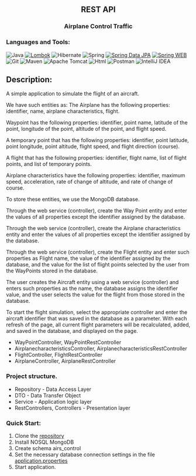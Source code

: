 
<h2 align="center">REST API</h2>
<h3 align="center">Airplane Control Traffic</h3>

### Languages and Tools:
![Java](https://img.shields.io/badge/Java-11-%23ED8B00.svg?style=java&logo=java&logoColor=white)
[![Lombok](https://img.shields.io/badge/Lombok-1.18.22-blue.svg)](https://projectlombok.org/)
![Hibernate](https://img.shields.io/badge/Hibernate-FFD700?style=flat&logo=Hibernate&logoColor=808080)
![Spring](https://img.shields.io/badge/Spring-9ACD32?style=flat&logo=Spring&logoColor=F8F8FF)
[![Spring Data JPA](https://img.shields.io/badge/Spring%20Data%20JPA-2.5.3-green.svg)](https://spring.io/projects/spring-data-jpa)
[![Spring WEB](https://img.shields.io/badge/Spring%20WEB-2.5.3-green.svg)](https://spring.io/projects/spring-framework)
![Git](https://img.shields.io/badge/Git-F8F8FF?style=flat&logo=Git&logoColor=FF0000)
![Maven](https://img.shields.io/badge/Maven-F8F8FF?style=flat&logo=apachemaven&logoColor=F4A460)
![Apache Tomcat](https://img.shields.io/badge/apache%20tomcat-%23F8DC75.svg?style=apache&logo=apache-tomcat&logoColor=black)
![Html](https://img.shields.io/badge/HTML-F8F8FF?style=flat&logo=html5&logoColor=black)
![Postman](https://img.shields.io/badge/Postman-FF6C37?style=badge&logo=postman&logoColor=white)
![IntelliJ IDEA](https://img.shields.io/badge/IntelliJIDEA-000000.svg?style=badge&logo=intellij-idea&logoColor=white)

## Description:
A simple application to simulate the flight of an aircraft.

We have such entities as:
The Airplane has the following properties: identifier, name, airplane characteristics,  flight.

Waypoint has the following properties: identifier, point name, latitude of the point, longitude of the point, altitude of the point, and flight speed.

A temporary point that has the following properties: identifier, point latitude, point longitude, point altitude, flight speed, and flight direction (course).

A flight that has the following properties: identifier, flight name, list of flight points, and list of temporary points.

Airplane characteristics have the following properties: identifier, maximum speed, acceleration, rate of change of altitude, and rate of change of course.

To store these entities, we use the MongoDB database.

Through the web service (controller), create the Way Point entity and enter the values of all properties except the identifier assigned by the database.

Through the web service (controller), create the Airplane characteristics entity and enter the values of all properties except the identifier assigned by the database.

Through the web service (controller), create the Flight entity and enter such properties as Flight name, the value of the identifier assigned by the database, and the value for the list of flight points selected by the user from the WayPoints stored in the database.

The user creates the Aircraft entity using a web service (controller) and enters such properties as the name, the database assigns the identifier value, and the user selects the value for the flight from those stored in the database.

To start the flight simulation,  select the appropriate controller and enter the aircraft identifier that was saved in the database as a parameter.
With each refresh of the page, all current flight parameters will be recalculated, added, and saved in the database, and displayed on the page.

* WayPointController, WayPointRestController
* AirplanecharacteristicsController, AirplanecharacteristicsRestController 
* FlightController, FlightRestController
* AirplaneController, AirplaneRestController

### Project structure.
* Repository - Data Access Layer
* DTO - Data Transfer Object
* Service - Application logic layer
* RestControllers, Controllers - Presentation layer



### Quick Start:
1. Clone the [repository](https://github.com/sergeiburya/airplane-control-traffic)
2. Install NOSQL MongoDB
3. Create schema airs_control
4. Set the necessary database connection settings in the file [application.properties](src/main/resources/application.properties)
5. Start application.
